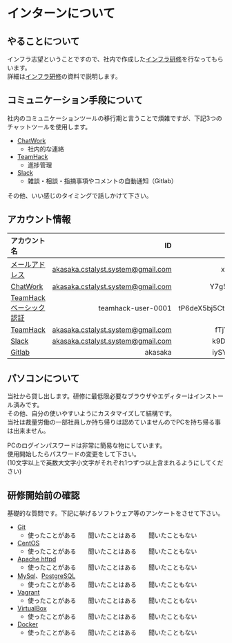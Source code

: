 # インターンについて

## やることについて
インフラ志望ということですので、社内で作成した[インフラ研修](https://git.infrastructure.jp/training/server_side_education/blob/master/README.md)を行なってもらいます。  
詳細は[インフラ研修](https://git.infrastructure.jp/training/server_side_education/blob/master/README.md)の資料で説明します。

## コミュニケーション手段について
社内のコミュニケーションツールの移行期と言うことで煩雑ですが、下記3つのチャットツールを使用します。
- [ChatWork](https://www.chatwork.com)
    - 社内的な連絡
- [TeamHack](https://teamhack.io)
    - 進捗管理
- [Slack](https://catalyst-system.slack.com/)
    - 雑談・相談・指摘事項やコメントの自動通知（Gitlab）

その他、いい感じのタイミングで話しかけて下さい。

## アカウント情報
| アカウント名 | ID | Password |
|:-----------|------------:|:------------:|
| [メールアドレス](https://mail.google.com) | akasaka.cstalyst.system@gmail.com | xa28RewuRjnP |
| [ChatWork](https://www.chatwork.com) | akasaka.cstalyst.system@gmail.com | Y7g57ZWJ7WtabF34 |
| [TeamHackベーシック認証](https://teamhack.io) | teamhack-user-0001 | tP6deX5bj5CtHNeFB6hJ48zM2r8iKW74 |
| [TeamHack](https://teamhack.io) | akasaka.cstalyst.system@gmail.com | fTjY8zbRqzFZPa6i |
| [Slack](https://catalyst-system.slack.com/) | akasaka.cstalyst.system@gmail.com | k9DuEQC2cr56dPnt |
| [Gitlab](https://git.infrastructure.jp/) | akasaka | iySY9cSJ6EarNUwv |

## パソコンについて
当社から貸し出します。研修に最低限必要なブラウザやエディターはインストール済みです。  
その他、自分の使いやすいようにカスタマイズして結構です。  
当社は裁量労働の一部社員しか持ち帰りは認めていませんのでPCを持ち帰る事は出来ません。

PCのログインパスワードは非常に簡易な物にしています。  
使用開始したらパスワードの変更をして下さい。  
(10文字以上で英数大文字小文字がそれぞれ1つずつ以上含まれるようにしてください)

## 研修開始前の確認
基礎的な質問です。下記に挙げるソフトウェア等のアンケートをさせて下さい。
- [Git](https://qiita.com/satoshi1335/items/ead109412430a078feaa)
    - 使ったことがある　　聞いたことはある　　聞いたこともない
- [CentOS](https://ja.wikipedia.org/wiki/CentOS)
    - 使ったことがある　　聞いたことはある　　聞いたこともない
- [Apache httpd](https://httpd.apache.org/)
    - 使ったことがある　　聞いたことはある　　聞いたこともない
- [MySql](https://www.mysql.com/jp/)、[PostgreSQL](https://www.postgresql.org/)
    - 使ったことがある　　聞いたことはある　　聞いたこともない
- [Vagrant](https://thinkit.co.jp/story/2015/03/19/5740)
    - 使ったことがある　　聞いたことはある　　聞いたこともない
- [VirtualBox](https://ja.wikipedia.org/wiki/VirtualBox)
    - 使ったことがある　　聞いたことはある　　聞いたこともない
- [Docker](http://www.atmarkit.co.jp/ait/articles/1701/30/news037.html)
    - 使ったことがある　　聞いたことはある　　聞いたこともない
